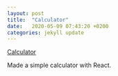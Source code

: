 ```yaml
---
layout: post
title:  "Calculator"
date:   2020-05-09 07:43:20 +0200
categories: jekyll update
---
```

[Calculator][projectlink]

Made a simple calculator with React.



[projectlink]: https://knuttas.github.io/projects/calculator/index.html
